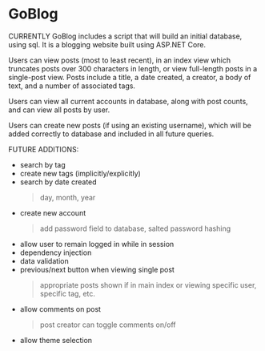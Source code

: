 # GoBlog

CURRENTLY
GoBlog includes a script that will build an initial database, using sql. It is a blogging website built using ASP.NET Core.

Users can view posts (most to least recent), in an index view which truncates posts over 300 characters in length,
or view full-length posts in a single-post view. Posts include a title, a date created, a creator, a body of text, and a number of associated tags.

Users can view all current accounts in database, along with post counts, and can view all posts by user.

Users can create new posts (if using an existing username), which will be added correctly to database and included in all future queries.


FUTURE ADDITIONS:
- search by tag
- create new tags (implicitly/explicitly)
- search by date created
  > day, month, year
- create new account
  > add password field to database, salted password hashing
- allow user to remain logged in while in session
- dependency injection
- data validation
- previous/next button when viewing single post
  > appropriate posts shown if in main index or viewing specific user, specific tag, etc.
- allow comments on post
  > post creator can toggle comments on/off
- allow theme selection
